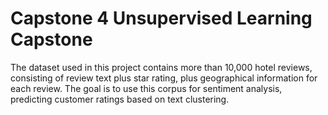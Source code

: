 # Capstone 4 Unsupervised Learning Capstone

The dataset used in this project contains more than 10,000 hotel reviews, consisting of review text plus star rating,
plus geographical information for each review. The goal is to use this corpus for sentiment analysis, predicting customer
ratings based on text clustering.
